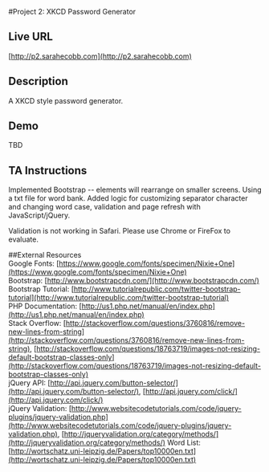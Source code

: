 #Project 2: XKCD Password Generator  
## Live URL  
[http://p2.sarahecobb.com](http://p2.sarahecobb.com)  
## Description  
A XKCD style password generator.  
## Demo  
TBD  
## TA Instructions  
Implemented Bootstrap -- elements will rearrange on smaller screens. Using a txt file for word bank. Added logic for customizing separator character and changing word case, validation and page refresh with JavaScript/jQuery.  
  
Validation is not working in Safari. Please use Chrome or FireFox to evaluate.

##External Resources  
Google Fonts: [https://www.google.com/fonts/specimen/Nixie+One](https://www.google.com/fonts/specimen/Nixie+One)  
Bootstrap: [http://www.bootstrapcdn.com/](http://www.bootstrapcdn.com/)  
Bootstrap Tutorial: [http://www.tutorialrepublic.com/twitter-bootstrap-tutorial](http://www.tutorialrepublic.com/twitter-bootstrap-tutorial)  
PHP Documentation: [http://us1.php.net/manual/en/index.php](http://us1.php.net/manual/en/index.php)  
Stack Overflow: [http://stackoverflow.com/questions/3760816/remove-new-lines-from-string](http://stackoverflow.com/questions/3760816/remove-new-lines-from-string), [http://stackoverflow.com/questions/18763719/images-not-resizing-default-bootstrap-classes-only](http://stackoverflow.com/questions/18763719/images-not-resizing-default-bootstrap-classes-only)  
jQuery API: [http://api.jquery.com/button-selector/](http://api.jquery.com/button-selector/), [http://api.jquery.com/click/](http://api.jquery.com/click/)  
jQuery Validation: [http://www.websitecodetutorials.com/code/jquery-plugins/jquery-validation.php](http://www.websitecodetutorials.com/code/jquery-plugins/jquery-validation.php), [http://jqueryvalidation.org/category/methods/](http://jqueryvalidation.org/category/methods/)
Word List: [http://wortschatz.uni-leipzig.de/Papers/top10000en.txt](http://wortschatz.uni-leipzig.de/Papers/top10000en.txt)  